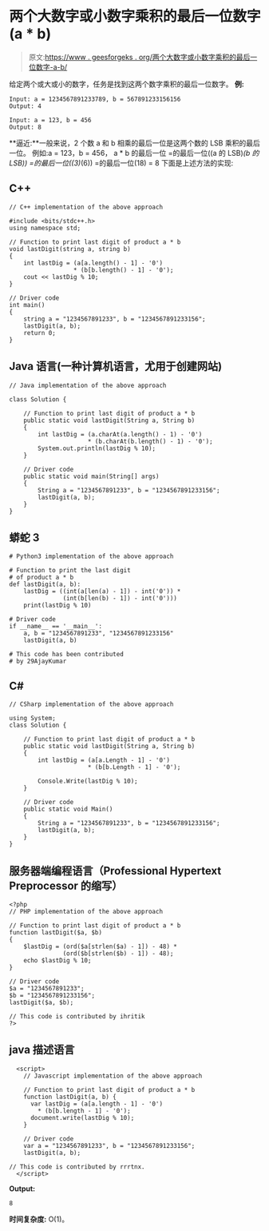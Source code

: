 # 两个大数字或小数字乘积的最后一位数字(a * b)

> 原文:[https://www . geesforgeks . org/两个大数字或小数字乘积的最后一位数字-a-b/](https://www.geeksforgeeks.org/last-digit-of-product-of-two-large-or-small-numbers-a-b/)

给定两个或大或小的数字，任务是找到这两个数字乘积的最后一位数字。
**例:**

```
Input: a = 1234567891233789, b = 567891233156156
Output: 4

Input: a = 123, b = 456
Output: 8
```

**逼近:**一般来说，2 个数 a 和 b 相乘的最后一位是这两个数的 LSB 乘积的最后一位。
例如:a = 123，b = 456，
a * b 的最后一位
=的最后一位((a 的 LSB)*(b 的 LSB))
=的最后一位((3)*(6))
=的最后一位(18)
= 8
下面是上述方法的实现:

## C++

```
// C++ implementation of the above approach

#include <bits/stdc++.h>
using namespace std;

// Function to print last digit of product a * b
void lastDigit(string a, string b)
{
    int lastDig = (a[a.length() - 1] - '0')
                  * (b[b.length() - 1] - '0');
    cout << lastDig % 10;
}

// Driver code
int main()
{
    string a = "1234567891233", b = "1234567891233156";
    lastDigit(a, b);
    return 0;
}
```

## Java 语言(一种计算机语言，尤用于创建网站)

```
// Java implementation of the above approach

class Solution {

    // Function to print last digit of product a * b
    public static void lastDigit(String a, String b)
    {
        int lastDig = (a.charAt(a.length() - 1) - '0')
                      * (b.charAt(b.length() - 1) - '0');
        System.out.println(lastDig % 10);
    }

    // Driver code
    public static void main(String[] args)
    {
        String a = "1234567891233", b = "1234567891233156";
        lastDigit(a, b);
    }
}
```

## 蟒蛇 3

```
# Python3 implementation of the above approach

# Function to print the last digit
# of product a * b
def lastDigit(a, b):
    lastDig = ((int(a[len(a) - 1]) - int('0')) *
               (int(b[len(b) - 1]) - int('0')))
    print(lastDig % 10)

# Driver code
if __name__ == '__main__':
    a, b = "1234567891233", "1234567891233156"
    lastDigit(a, b)

# This code has been contributed
# by 29AjayKumar
```

## C#

```
// CSharp implementation of the above approach

using System;
class Solution {

    // Function to print last digit of product a * b
    public static void lastDigit(String a, String b)
    {
        int lastDig = (a[a.Length - 1] - '0')
                      * (b[b.Length - 1] - '0');

        Console.Write(lastDig % 10);
    }

    // Driver code
    public static void Main()
    {
        String a = "1234567891233", b = "1234567891233156";
        lastDigit(a, b);
    }
}
```

## 服务器端编程语言（Professional Hypertext Preprocessor 的缩写）

```
<?php
// PHP implementation of the above approach

// Function to print last digit of product a * b
function lastDigit($a, $b)
{
    $lastDig = (ord($a[strlen($a) - 1]) - 48) *
               (ord($b[strlen($b) - 1]) - 48);
    echo $lastDig % 10;
}

// Driver code
$a = "1234567891233";
$b = "1234567891233156";
lastDigit($a, $b);

// This code is contributed by ihritik
?>
```

## java 描述语言

```
  <script>
    // Javascript implementation of the above approach

    // Function to print last digit of product a * b
    function lastDigit(a, b) {
      var lastDig = (a[a.length - 1] - '0')
        * (b[b.length - 1] - '0');
      document.write(lastDig % 10);
    }

    // Driver code
    var a = "1234567891233", b = "1234567891233156";
    lastDigit(a, b);

// This code is contributed by rrrtnx.
  </script>
```

**Output:** 

```
8
```

**时间复杂度:** O(1)。